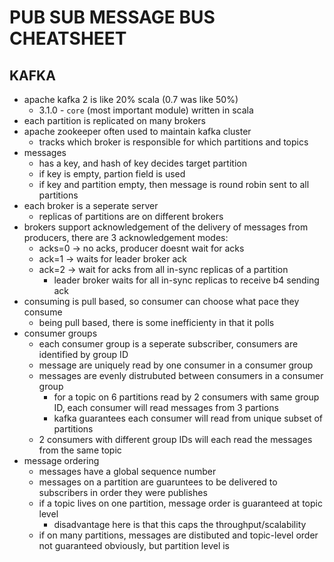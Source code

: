 # PUB SUB MESSAGE BUS CHEATSHEET

## KAFKA
- apache kafka 2 is like 20% scala (0.7 was like 50%)
    - 3.1.0 - `core` (most important module) written in scala
- each partition is replicated on many brokers
- apache zookeeper often used to maintain kafka cluster
    - tracks which broker is responsible for which partitions and topics
- messages
    - has a key, and hash of key decides target partition
    - if key is empty, partion field is used
    - if key and partition empty, then message is round robin sent to all partitions
- each broker is a seperate server
    - replicas of partitions are on different brokers
- brokers support acknowledgement of the delivery of messages from producers, there are 3 acknowledgement modes:
    - acks=0 -> no acks, producer doesnt wait for acks
    - ack=1 -> waits for leader broker ack
    - ack=2 -> wait for acks from all in-sync replicas of a partition
        - leader broker waits for all in-sync replicas to receive b4 sending ack
- consuming is pull based, so consumer can choose what pace they consume
    - being pull based, there is some inefficienty in that it polls
- consumer groups
    - each consumer group is a seperate subscriber, consumers are identified by group ID
    - message are uniquely read by one consumer in a consumer group
    - messages are evenly distrubuted between consumers in a consumer group
        - for a topic on 6 partitions read by 2 consumers with same group ID, each consumer will read messages from 3 partions
        - kafka guarantees each consumer will read from unique subset of partitions
    - 2 consumers with different group IDs will each read the messages from the same topic
- message ordering
    - messages have a global sequence number
    - messages on a partition are guaruntees to be delivered to subscribers in order they were publishes
    - if a topic lives on one partition, message order is guaranteed at topic level
        - disadvantage here is that this caps the throughput/scalability
    - if on many partitions, messages are distibuted and topic-level order not guaranteed obviously, but partition level is

